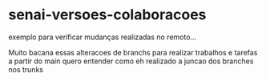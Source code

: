 # senai-versoes-colaboracoes
exemplo para verificar mudanças realizadas no remoto...

Muito bacana essas alteracoes de branchs para realizar trabalhos e tarefas a partir do main 
quero entender como eh realizado a juncao dos branches nos trunks